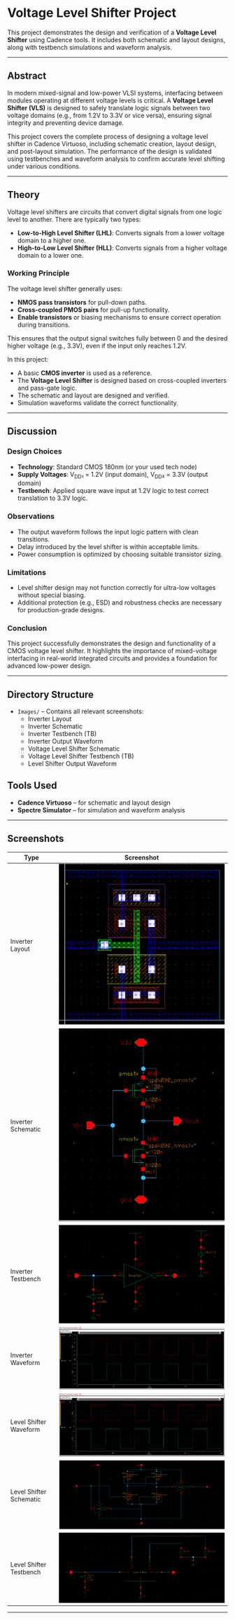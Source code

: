 # Voltage Level Shifter Project

This project demonstrates the design and verification of a **Voltage Level Shifter** using Cadence tools. It includes both schematic and layout designs, along with testbench simulations and waveform analysis.

---

## Abstract

In modern mixed-signal and low-power VLSI systems, interfacing between modules operating at different voltage levels is critical. A **Voltage Level Shifter (VLS)** is designed to safely translate logic signals between two voltage domains (e.g., from 1.2V to 3.3V or vice versa), ensuring signal integrity and preventing device damage.

This project covers the complete process of designing a voltage level shifter in Cadence Virtuoso, including schematic creation, layout design, and post-layout simulation. The performance of the design is validated using testbenches and waveform analysis to confirm accurate level shifting under various conditions.

---

## Theory

Voltage level shifters are circuits that convert digital signals from one logic level to another. There are typically two types:

- **Low-to-High Level Shifter (LHL)**: Converts signals from a lower voltage domain to a higher one.
- **High-to-Low Level Shifter (HLL)**: Converts signals from a higher voltage domain to a lower one.

### Working Principle

The voltage level shifter generally uses:
- **NMOS pass transistors** for pull-down paths.
- **Cross-coupled PMOS pairs** for pull-up functionality.
- **Enable transistors** or biasing mechanisms to ensure correct operation during transitions.

This ensures that the output signal switches fully between 0 and the desired higher voltage (e.g., 3.3V), even if the input only reaches 1.2V.

In this project:
- A basic **CMOS inverter** is used as a reference.
- The **Voltage Level Shifter** is designed based on cross-coupled inverters and pass-gate logic.
- The schematic and layout are designed and verified.
- Simulation waveforms validate the correct functionality.

---

## Discussion

### Design Choices
- **Technology**: Standard CMOS 180nm (or your used tech node)
- **Supply Voltages**: V<sub>DD</sub>₁ = 1.2V (input domain), V<sub>DD</sub>₂ = 3.3V (output domain)
- **Testbench**: Applied square wave input at 1.2V logic to test correct translation to 3.3V logic.

### Observations
- The output waveform follows the input logic pattern with clean transitions.
- Delay introduced by the level shifter is within acceptable limits.
- Power consumption is optimized by choosing suitable transistor sizing.

### Limitations
- Level shifter design may not function correctly for ultra-low voltages without special biasing.
- Additional protection (e.g., ESD) and robustness checks are necessary for production-grade designs.

### Conclusion
This project successfully demonstrates the design and functionality of a CMOS voltage level shifter. It highlights the importance of mixed-voltage interfacing in real-world integrated circuits and provides a foundation for advanced low-power design.

---

## Directory Structure

- `Images/` – Contains all relevant screenshots:
  - Inverter Layout
  - Inverter Schematic
  - Inverter Testbench (TB)
  - Inverter Output Waveform
  - Voltage Level Shifter Schematic
  - Voltage Level Shifter Testbench (TB)
  - Level Shifter Output Waveform

## Tools Used

- **Cadence Virtuoso** – for schematic and layout design
- **Spectre Simulator** – for simulation and waveform analysis

---

## Screenshots

| Type                         | Screenshot |
|------------------------------|------------|
| Inverter Layout              | ![Inverter Layout](Images/Inverter%20Layout.png) |
| Inverter Schematic           | ![Inverter Schematic](Images/Inverter%20Schematic.png) |
| Inverter Testbench           | ![Inverter TB](Images/Inverter%20TB.png) |
| Inverter Waveform            | ![Invertor Waveform](Images/Invertor%20Waveform.png) |
| Level Shifter Waveform       | ![Level Shifter Waveform](Images/Level%20Shifter%20Waveform.png) |
| Level Shifter Schematic      | ![Voltage Level Shifter Schematic](Images/Voltage%20Level%20Shifter%20Schematic.png) |
| Level Shifter Testbench      | ![Voltage Level Shifter TB](Images/Voltage%20Level%20Shifter%20TB.png) |

---
